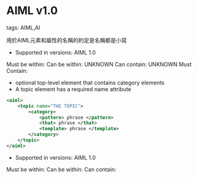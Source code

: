 # AIML v1.0

tags: AIML,AI

<!--sec data-title="型態" data-id="1" data-nopdf="true" data-collapse=false ces-->

用於AIML元素和屬性的名稱的約定是名稱都是小寫

<!--endsec-->

<!--sec data-title="Topic" data-id="2" data-nopdf="true" data-collapse=false ces-->

- Supported in versions: AIML 1.0

Must be within: <aiml> 
Can be within: UNKNOWN
Can contain: UNKNOWN
Must Contain: <category>

- optional top-level element that contains category elements
- A topic element has a required name attribute

``` xml
<aiml>
    <topic name="THE TOPIC">
        <category>
            <pattern> phrase </pattern>
            <that> phrase </that>
            <template> phrase </template>
        </category>
    </topic>
</aiml>
```

<!--endsec-->

<!--sec data-title="Category" data-id="3" data-nopdf="true" data-collapse=false ces-->

- Supported in versions: AIML 1.0

Must be within: <aiml>
Can be within: <aiml> <topic>
Can contain: <that> <pattern> <template>
Must Contain: <pattern> <template>

- second-level

- contains exactly one pattern and exactly one template

``` xml
<category>
    <pattern> PATTERN </pattern>
    <that> THAT </that>
    <template> Template </template>
</category>
```

<!--endsec-->

<!--sec data-title="Pattern" data-id="4" data-nopdf="true" data-collapse=false ces-->

- Supported in versions: AIML 1.0

Must be within: <category>
Can be within: undefined
Can contain: * _ <name/>
Must Contain: Normalized text "Pattern-side AIML expressions (PSAE)."

- it must be the first tag to appear after a <category>
- in UPPER CASE.
- \* = one or more words.
- _ = *
- *只能有一個

<name/> tag which is replaced at robot load time with the name of the robot.

<!--endsec-->

<!--sec data-title="That" data-id="5" data-nopdf="true" data-collapse=false ces-->

- 机器人的数据库中对应“是的”的回答必然非常多，比方有下面A和B两个categories
- 也就是机器人自己上句说过的话，即“你是程序员吗？”这样它就可以确定应该匹配 category A了
- <that index=”nx,ny”> = 機器人倒數幾句講的話
- <that index=”2,1”>表示取机器人倒数第2句的话
- <that index=”2,1”>也等于<justbeforethat/>
- <that index="1,1"/>也等于<that/>

``` xml
<category A>
    <pattern>是的</pattern>
    <that>你是程序员吗？</that>
    <template>你最擅长的编程语言是什么？</template>
</category>

<category B>
    <pattern>是的</pattern>
    <that>你是学生吗？</that>
    <template> 你是哪个学校的</template>
</category>
```

<!--endsec-->

<!--sec data-title="Template" data-id="6" data-nopdf="true" data-collapse=false ces-->

- Supported in versions: AIML 1.0

Must be within: <category>
Can be within: undefined
Can contain: TSAE (Template-side AIML Expression)
Must Contain: could be empty

- A template is the "response" or "output" part of an AIML category.

### Star

``` xml
CLIENT: "Hello there, my name is Tom"

<pattern>HELLO * MY NAME IS *</pattern>
<star index="1"/> = there
<star index="2"/> = tom
<star/>
```

<thatstar index=”n”> = that的第n個*

``` xml
<category>
<pattern>你好</pattern>
<template>
计算机 的 型 号 是 什 么
</template>
</category>
<category>
<pattern>*</pattern>
<that>*  的 型 号 是 什 么</that>
<template><star/>
这个型号是<thatstar/>里面
<random>
<li>很好的商品</li>
<li>很流行的商品</li>
<li>很华丽的商品</li>
<random>。
</template>
</category>
```

对话场景：
用户：你好
机器人：计算机 的 型 号 是 什 么
用户：p4
机器人：p4这个型号是计算机里面很好的商品

### input

- 输出用户倒数第2次的输入，看如下对话：
- <beforethat/> =	<input index="3"/>
- <justthat/> 	<input index="2"/>

``` xml
<category>
<pattern>嘿 嘿</pattern>
<template>
<gossip>你刚才说：“<input index=”2″/>”？</gossip>
</template>
</category>
```

### topicstar

- <topicstar index=”n”>元素用来得到先前倒数第n次谈论的主题

### get

<get name=””名字/>,即得到name的值

### set & think

<think><set name=”topic”>Me</set></think>

### bot name

<bot name="name"/> 

### date

<date/>

### id

<id/>

### person2

<person2/> = <person2><star/></person2;>
把第一人称转成第2人称

### person

<person/> = <person><star/></person;>
把第一人称转换成第3人称

### gender

<gender/> = <gender><star/></gender;>
<gender>元素，替换性别以及代名词，例如：
<gender>She told him to take a hike.</gender>
将被替换成：He told her to take a hike，跟性别有关的单词都将被替换，中文怎么处理不是很清楚

### srai

<srai>里面的话会被当作是用户输入，从新查找匹配模式，直到找到非<srai>定义的回复

例如：
<srai>我 是 <star/></srai>，那么机器人会把“我 是 *”当作是用户输入来从新查找匹配模式

<sr/> = <srai><star/></srai>

### size

<size/>

### version

<version/>

### uppercase

``` xml
<category>
<pattern>DO UPPERCASE</pattern>
<template>
This is an <uppercase>uppercase</uppercase> test.
</template>
</category>
```

This category will give the following output: This is an UPPERCASE test.

### lowercase

``` xml
<category>
<pattern>DO LOWERCASE</pattern>
<template>
This is a <lowercase>LOWERCASE</lowercase> test.
</template>
</category>
```

This category will give the following outout: This is a lowercase test.

### formal

<formal>元素，用来格式化输出，例如：<formal>jon baer</formal>
那么回复将被格式化成首字母大写输出：Jon Baer，对中文无效

### sentence

<sentence>元素用来格式化句子，比如：
<sentence>this is some kind of sentence test.</sentence>
可以格式化成：This is some kind of sentence test.即把句子首字母大写

### condition

<condition name=”name” value=”value”>你好 </condition>

```xml
<category>
<pattern>我 头 发 的 颜 色 是 蓝 色 *</pattern>
<template>哇塞，你很
<condition name=”用户性别” value=”女”> 漂亮阿！</condition>
<condition name=”用户性别” value=”男”>英俊阿！</condition>
</template>
</category>
```

```xml
<category>
<pattern>我 头 发 的 颜 色 是 蓝 色 *</pattern>
<template>哇塞，你很
<condition>
<li name=”用户性别” value=”女”>漂亮阿！</li>
<li name=”用户性别” value=”男”>英俊阿！</li>
</condition>
</template>
</category>
```

```xml
<category>
<pattern>我 头 发 的 颜 色 是 蓝 色 *</pattern>
<template>哇塞，你很
<condition name=”用户性别”>
<li value=”女”> 漂亮阿！</li>
<li value=”男”> 英俊阿！</li>
</condition>
</template>
</category>
```

```xml
<category>
<pattern>我 头 发 的 颜 色 是 蓝 色 *</pattern>
<template>哇塞，你很
<condition>
<li name=”用户性别” value=”女”> 漂亮阿！</li>
<li>好看！</li>
</condition>
</template>
</category>
```

### random

```xml
<random>
<li>很好的商品</li>
<li>很流行的商品</li>
<li>很华丽的商品</li>
<random>
```

### gossip

<gossip> X </gossip> Save X as gossip.
<gossip>元素用来把改元素里面的内容保存到gossip.log文件里。

### learn

<learn>basic_chat.aiml</learn>

### system

调用系统函数
<system>date</system>表示取系统当前日期

### javascript

<javascript> </javascript>

### if

<if>判断元素
<if name=”topic” value=”cars”></if>

```xml
<template>
    <if name=”用户名称” value=”true”>
        你的名字叫 <get name=”用户名称”/>.
    <else/>
        你叫什么名字？
    </if>
</template>
```

### NONE

``` python
kernel = aiml.Kernel()
"""
kernel.learn("std-startup.xml")
kernel.respond("load aiml b")
"""
if os.path.isfile("bot_brain.brn"):
    kernel.bootstrap(brainFile = "bot_brain.brn")
else:
    kernel.bootstrap(learnFiles = "std-startup.xml", commands = "load aiml b")
    kernel.saveBrain("bot_brain.brn")
while True:
    message = raw_input("Enter your message to the bot: ")
    respond = kernel.respond(message)
    print respond
```

``` python
sessionId = 12345
kernel.respond(raw_input(">>>"), sessionId)

sessionData = kernel.getSessionData(sessionId)

kernel.setPredicate("dog", "Brandy", sessionId)
clients_dogs_name = kernel.getPredicate("dog", sessionId)

kernel.setBotPredicate("hometown", "127.0.0.1")
bot_hometown = kernel.getBotPredicate("hometown")
```

#### abc

            <condition>
                <li name="origin" value="None">attractive.</li>
                <li name="destination" value="None">handsome.</li>
            </condition>
            test

            <condition name="origin" value="None">where is your origin</condition>
            <condition name="destination" value="None">where is your destination</condition>
            test

</star>要換行

<!--endsec-->